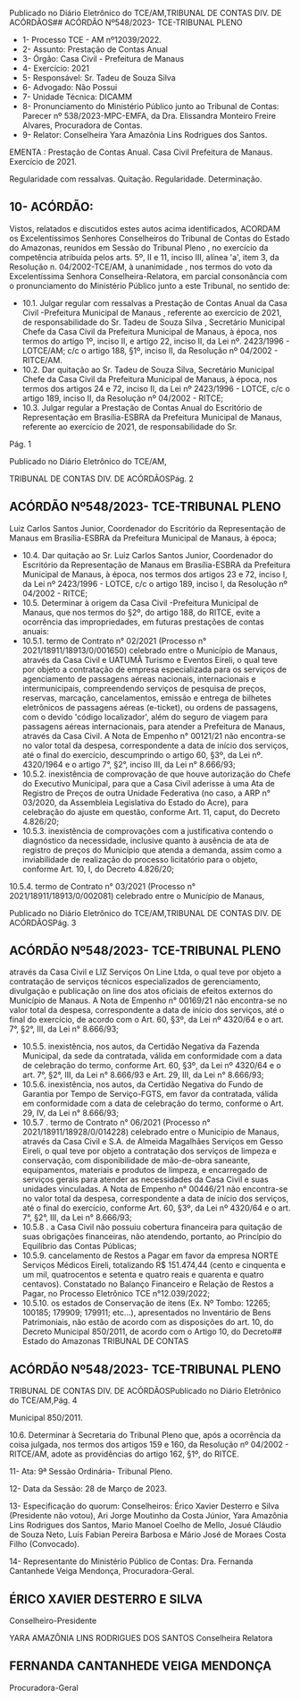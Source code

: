 Publicado  no  Diário  Eletrônico do TCE/AM,TRIBUNAL DE CONTAS DIV. DE ACÓRDÃOS## ACÓRDÃO Nº548/2023- TCE-TRIBUNAL PLENO

- 1- Processo TCE - AM nº12039/2022.
- 2- Assunto: Prestação de Contas Anual
- 3- Órgão: Casa Civil - Prefeitura de Manaus
- 4- Exercício: 2021
- 5- Responsável: Sr. Tadeu de Souza Silva
- 6- Advogado: Não Possui
- 7- Unidade Técnica: DICAMM
- 8- Pronunciamento  do  Ministério  Público  junto  ao  Tribunal  de  Contas: Parecer  nº 538/2023-MPC-EMFA,  da  Dra.  Elissandra  Monteiro  Freire  Alvares,  Procuradora  de Contas.
- 9- Relator: Conselheira Yara Amazônia Lins Rodrigues dos Santos.

EMENTA :  Prestação de Contas Anual. Casa Civil Prefeitura de Manaus. Exercício de 2021.

Regularidade com ressalvas. Quitação. Regularidade. Determinação.

## 10-  ACÓRDÃO:

Vistos, relatados e discutidos estes autos acima identificados, ACORDAM os Excelentíssimos Senhores Conselheiros do Tribunal de Contas do Estado do Amazonas, reunidos em Sessão do Tribunal Pleno , no exercício da competência atribuída pelos arts. 5º, II e 11, inciso III, alínea 'a', item 3, da Resolução n. 04/2002-TCE/AM, à unanimidade , nos  termos  do  voto  da  Excelentíssima  Senhora  Conselheira-Relatora, em  parcial consonância com  o  pronunciamento  do  Ministério  Público  junto  a  este  Tribunal,  no sentido de:

- 10.1. Julgar regular com ressalvas a Prestação de Contas Anual da Casa Civil -Prefeitura  Municipal  de  Manaus ,  referente  ao  exercício  de 2021,  de  responsabilidade  do Sr. Tadeu  de  Souza  Silva , Secretário Municipal  Chefe  da  Casa  Civil  da  Prefeitura  Municipal  de  Manaus,  à época, nos termos do artigo 1º, inciso II, e artigo 22, inciso II, da Lei nº. 2423/1996 - LOTCE/AM; c/c o artigo 188, §1º, inciso II, da Resolução nº 04/2002 - RITCE/AM.
- 10.2. Dar  quitação ao Sr. Tadeu  de  Souza  Silva, Secretário  Municipal Chefe da Casa Civil da Prefeitura Municipal de Manaus, à época, nos termos dos artigos 24 e 72, inciso II, da Lei nº 2423/1996 - LOTCE, c/c o artigo 189, inciso II, da Resolução nº 04/2002 - RITCE;
- 10.3. Julgar regular a Prestação  de  Contas  Anual  do Escritório de Representação em Brasília-ESBRA da Prefeitura Municipal de Manaus,  referente  ao  exercício  de  2021,  de  responsabilidade  do  Sr.

Pág. 1

Publicado  no  Diário  Eletrônico do TCE/AM,

TRIBUNAL DE CONTAS DIV. DE ACÓRDÃOSPág. 2

## ACÓRDÃO Nº548/2023- TCE-TRIBUNAL PLENO

Luiz Carlos Santos Junior, Coordenador do Escritório da Representação de Manaus em Brasília-ESBRA da Prefeitura Municipal de Manaus, à época;

- 10.4. Dar  quitação ao  Sr. Luiz Carlos  Santos  Junior, Coordenador  do Escritório da Representação de Manaus  em  Brasília-ESBRA da Prefeitura Municipal de Manaus, à época, nos termos dos artigos 23 e 72, inciso I, da Lei nº 2423/1996 - LOTCE, c/c o artigo 189, inciso I, da Resolução nº 04/2002 - RITCE;
- 10.5. Determinar à origem da Casa Civil -Prefeitura Municipal de Manaus, que nos termos do §2º, do artigo 188, do RITCE, evite a ocorrência das impropriedades, em futuras prestações de contas anuais:
- 10.5.1. termo de Contrato n° 02/2021 (Processo n° 2021/18911/18913/0/001650)  celebrado  entre  o  Município  de  Manaus, através da Casa Civil e UATUMÃ Turismo e Eventos Eireli, o qual teve por objeto a contratação de empresa especializada para os serviços de agenciamento de passagens aéreas nacionais, internacionais e intermunicipais, compreendendo serviços de pesquisa de preços, reservas,  marcação,  cancelamentos,  emissão  e  entrega  de  bilhetes eletrônicos  de  passagens  aéreas  (e-ticket),  ou  ordens  de  passagens, com  o  devido  'código  localizador',  além  do  seguro  de  viagem  para passagens aéreas internacionais, para atender a Prefeitura de Manaus, através da Casa Civil. A Nota de Empenho n° 00121/21 não encontra-se no valor total da despesa, correspondente a data de início dos serviços, até  o  final  do  exercício,  descumprindo  o  artigo  60,  §3º,  da  Lei  nº. 4320/1964 e o artigo 7°, §2°, inciso III, da Lei n° 8.666/93;
- 10.5.2. inexistência de comprovação de que houve autorização do Chefe do  Executivo  Municipal,  para  que  a  Casa  Civil  aderisse  à  uma  Ata  de Registro  de  Preços  de  outra  Unidade  Federativa  (no  caso,  a  ARP  n° 03/2020, da Assembleia Legislativa do Estado do Acre), para celebração do ajuste em questão, conforme Art. 11, caput, do Decreto 4.826/20;
- 10.5.3. inexistência  de  comprovações  com  a  justificativa  contendo  o diagnóstico  da  necessidade,  inclusive  quanto  à  ausência  de  ata  de registro de preços do Município que atenda a demanda, assim como a inviabilidade de realização do processo licitatório para o objeto, conforme Art. 10, I, do Decreto 4.826/20;

10.5.4. termo de Contrato n° 03/2021 (Processo n° 2021/18911/18913/0/002081)  celebrado  entre  o  Município  de  Manaus,

Publicado  no  Diário  Eletrônico do TCE/AM,TRIBUNAL DE CONTAS DIV. DE ACÓRDÃOSPág. 3

## ACÓRDÃO Nº548/2023- TCE-TRIBUNAL PLENO

através da Casa Civil e LIZ Serviços On Line Ltda, o qual teve por objeto a  contratação  de  serviços  técnicos  especializados  de  gerenciamento, divulgação e publicação on line dos atos oficiais de efeitos externos do Município de Manaus. A Nota de Empenho n° 00169/21 não encontra-se no valor total da despesa, correspondente a data de início dos serviços, até o final do exercício, de acordo com o Art. 60, §3º, da Lei nº 4320/64 e o art. 7°, §2°, III, da Lei n° 8.666/93;

- 10.5.5. inexistência, nos  autos, da  Certidão  Negativa  da  Fazenda Municipal, da sede da contratada, válida em conformidade com a data de celebração do termo, conforme Art. 60, §3º, da Lei nº 4320/64 e o art. 7°, §2°, III, da Lei n° 8.666/93 e Art. 29, III, da Lei n° 8.666/93;
- 10.5.6. inexistência,  nos  autos,  da  Certidão  Negativa  do  Fundo  de Garantia  por  Tempo  de  Serviço-FGTS,  em  favor  da  contratada,  válida em conformidade com a data de celebração do termo, conforme o Art. 29, IV, da Lei n° 8.666/93;
- 10.5.7 . termo de Contrato n° 06/2021 (Processo n° 2021/18911/18928/0/014228)  celebrado  entre  o  Município  de  Manaus, através da Casa Civil e S.A. de Almeida Magalhães Serviços em Gesso Eireli,  o  qual  teve  por  objeto  a  contratação  dos  serviços  de  limpeza  e conservação, com disponibilidade de mão-de-obra saneante, equipamentos,  materiais  e  produtos  de  limpeza,  e  encarregado  de serviços  gerais  para  atender  as  necessidades  da  Casa  Civil  e  suas unidades vinculadas. A Nota de Empenho n° 00446/21 não encontra-se no valor total da despesa, correspondente a data de início dos serviços, até o final do exercício, conforme Art. 60, §3º, da Lei nº 4320/64 e o art. 7°, §2°, III, da Lei n° 8.666/93;
- 10.5.8 .  a  Casa  Civil  não  possuiu  cobertura financeira para quitação de suas  obrigações  financeiras,  não  atendendo,  portanto,  ao  Princípio  do Equilíbrio das Contas Públicas;
- 10.5.9. cancelamento de Restos a Pagar em favor da empresa NORTE Serviços Médicos Eireli, totalizando R$ 151.474,44 (cento e cinquenta e um  mil,  quatrocentos  e  setenta  e  quatro  reais  e  quarenta  e  quatro centavos).  Constatado  no  Balanço  Financeiro  e  Relação  de  Restos  a Pagar, no Processo Eletrônico TCE n°12.039/2022;
- 10.5.10. os  estados  de  Conservação  de  itens  (Ex.  Nº  Tombo:  12265; 100185;  179909;  179911;  etc...),  apresentados  no  Inventário  de  Bens Patrimoniais,  não  estão  de  acordo  com  as  disposições  do  art.  10,  do Decreto  Municipal  850/2011,  de  acordo  com  o  Artigo  10,  do  Decreto## Estado do Amazonas TRIBUNAL DE CONTAS

## ACÓRDÃO Nº548/2023- TCE-TRIBUNAL PLENO

TRIBUNAL DE CONTAS DIV. DE ACÓRDÃOSPublicado  no  Diário  Eletrônico do TCE/AM,Pág. 4

Municipal 850/2011.

10.6. Determinar à  Secretaria do Tribunal Pleno que, após a ocorrência da coisa  julgada,  nos  termos  dos  artigos  159  e  160,  da  Resolução  nº 04/2002  -  RITCE/AM,  adote  as  providências  do  artigo  162, §1º, do RITCE.

11-  Ata: 9ª Sessão Ordinária- Tribunal Pleno.

12-  Data da Sessão: 28 de Março de 2023.

13-  Especificação do quorum: Conselheiros: Érico Xavier Desterro e Silva (Presidente não votou), Ari Jorge Moutinho da Costa Júnior, Yara Amazônia Lins Rodrigues dos Santos,  Mario  Manoel  Coelho  de  Mello,  Josué  Cláudio  de  Souza  Neto,  Luís  Fabian Pereira Barbosa e Mário José de Moraes Costa Filho (Convocado).

14-  Representante do Ministério Público de Contas: Dra. Fernanda Cantanhede Veiga Mendonça, Procuradora-Geral.

## ÉRICO XAVIER DESTERRO E SILVA

Conselheiro-Presidente

YARA AMAZÔNIA LINS RODRIGUES DOS SANTOS Conselheira Relatora

## FERNANDA CANTANHEDE VEIGA MENDONÇA

Procuradora-Geral
